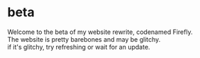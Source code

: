 # beta
Welcome to the beta of my website rewrite, codenamed Firefly.
<br>
The website is pretty barebones and may be glitchy.
<br>
if it's glitchy, try refreshing or wait for an update.
